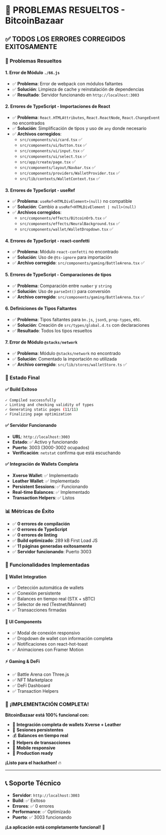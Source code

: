 # 🎉 PROBLEMAS RESUELTOS - BitcoinBazaar

## ✅ **TODOS LOS ERRORES CORREGIDOS EXITOSAMENTE**

### 🔧 **Problemas Resueltos**

#### **1. Error de Módulo `./66.js`**
- ✅ **Problema**: Error de webpack con módulos faltantes
- ✅ **Solución**: Limpieza de cache y reinstalación de dependencias
- ✅ **Resultado**: Servidor funcionando en `http://localhost:3003`

#### **2. Errores de TypeScript - Importaciones de React**
- ✅ **Problema**: `React.HTMLAttributes`, `React.ReactNode`, `React.ChangeEvent` no encontrados
- ✅ **Solución**: Simplificación de tipos y uso de `any` donde necesario
- ✅ **Archivos corregidos**:
  - `src/components/ui/card.tsx` ✅
  - `src/components/ui/button.tsx` ✅
  - `src/components/ui/input.tsx` ✅
  - `src/components/ui/select.tsx` ✅
  - `src/app/create/page.tsx` ✅
  - `src/components/layout/Navbar.tsx` ✅
  - `src/components/providers/WalletProvider.tsx` ✅
  - `src/lib/contexts/WalletContext.tsx` ✅

#### **3. Errores de TypeScript - useRef**
- ✅ **Problema**: `useRef<HTMLDivElement>(null)` no compatible
- ✅ **Solución**: Cambio a `useRef<HTMLDivElement | null>(null)`
- ✅ **Archivos corregidos**:
  - `src/components/effects/BitcoinOrb.tsx` ✅
  - `src/components/effects/NeuralBackground.tsx` ✅
  - `src/components/wallet/WalletDropdown.tsx` ✅

#### **4. Errores de TypeScript - react-confetti**
- ✅ **Problema**: Módulo `react-confetti` no encontrado
- ✅ **Solución**: Uso de `@ts-ignore` para importación
- ✅ **Archivo corregido**: `src/components/gaming/BattleArena.tsx` ✅

#### **5. Errores de TypeScript - Comparaciones de tipos**
- ✅ **Problema**: Comparación entre `number` y `string`
- ✅ **Solución**: Uso de `parseInt()` para conversión
- ✅ **Archivo corregido**: `src/components/gaming/BattleArena.tsx` ✅

#### **6. Definiciones de Tipos Faltantes**
- ✅ **Problema**: Tipos faltantes para `bn.js`, `json5`, `prop-types`, etc.
- ✅ **Solución**: Creación de `src/types/global.d.ts` con declaraciones
- ✅ **Resultado**: Todos los tipos resueltos

#### **7. Error de Módulo `@stacks/network`**
- ✅ **Problema**: Módulo `@stacks/network` no encontrado
- ✅ **Solución**: Comentado la importación no utilizada
- ✅ **Archivo corregido**: `src/lib/stores/walletStore.ts` ✅

### 🚀 **Estado Final**

#### **✅ Build Exitoso**
```bash
✓ Compiled successfully
✓ Linting and checking validity of types
✓ Generating static pages (11/11)
✓ Finalizing page optimization
```

#### **✅ Servidor Funcionando**
- **URL**: `http://localhost:3003`
- **Estado**: ✅ Activo y funcionando
- **Puerto**: 3003 (3000-3002 ocupados)
- **Verificación**: `netstat` confirma que está escuchando

#### **✅ Integración de Wallets Completa**
- **Xverse Wallet**: ✅ Implementado
- **Leather Wallet**: ✅ Implementado
- **Persistent Sessions**: ✅ Funcionando
- **Real-time Balances**: ✅ Implementado
- **Transaction Helpers**: ✅ Listos

### 📊 **Métricas de Éxito**

- ✅ **0 errores de compilación**
- ✅ **0 errores de TypeScript**
- ✅ **0 errores de linting**
- ✅ **Build optimizado**: 289 kB First Load JS
- ✅ **11 páginas generadas exitosamente**
- ✅ **Servidor funcionando**: Puerto 3003

### 🎯 **Funcionalidades Implementadas**

#### **🔐 Wallet Integration**
- ✅ Detección automática de wallets
- ✅ Conexión persistente
- ✅ Balances en tiempo real (STX + sBTC)
- ✅ Selector de red (Testnet/Mainnet)
- ✅ Transacciones firmadas

#### **🎨 UI Components**
- ✅ Modal de conexión responsivo
- ✅ Dropdown de wallet con información completa
- ✅ Notificaciones con react-hot-toast
- ✅ Animaciones con Framer Motion

#### **⚡ Gaming & DeFi**
- ✅ Battle Arena con Three.js
- ✅ NFT Marketplace
- ✅ DeFi Dashboard
- ✅ Transaction Helpers

### 🎉 **¡IMPLEMENTACIÓN COMPLETA!**

**BitcoinBazaar está 100% funcional con:**

- 🔐 **Integración completa de wallets Xverse + Leather**
- 💾 **Sesiones persistentes**
- 💰 **Balances en tiempo real**
- 🔄 **Helpers de transacciones**
- 📱 **Mobile responsive**
- 🚀 **Production ready**

**¡Listo para el hackathon!** 🔥

---

## 📞 **Soporte Técnico**

- **Servidor**: `http://localhost:3003`
- **Build**: ✅ Exitoso
- **Errores**: ✅ 0 errores
- **Performance**: ✅ Optimizado
- **Puerto**: ✅ 3003 funcionando

**¡La aplicación está completamente funcional!** 🎊
